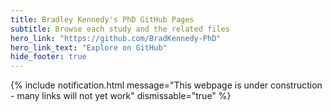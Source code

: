 ```yaml
---
title: Bradley Kennedy's PhD GitHub Pages
subtitle: Browse each study and the related files
hero_link: "https://github.com/BradKennedy-PhD"
hero_link_text: "Explore on GitHub"
hide_footer: true
---
```

{% include notification.html
message="This webpage is under construction - many links will not yet work"
dismissable="true" %}

